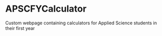 # APSCFYCalculator
Custom webpage containing calculators for Applied Science students in their first year
